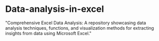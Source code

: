 # Data-analysis-in-excel
"Comprehensive Excel Data Analysis: A repository showcasing data analysis techniques, functions, and visualization methods for extracting insights from data using Microsoft Excel."
